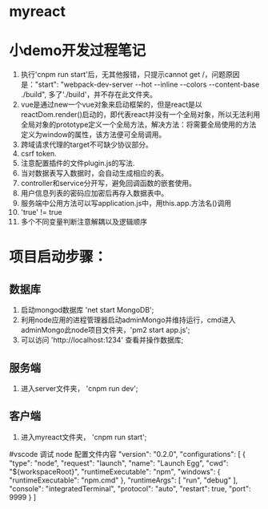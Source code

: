 # myreact
# 小demo开发过程笔记
1. 执行'cnpm run start'后，无其他报错，只提示cannot get /，问题原因是："start": "webpack-dev-server --hot --inline --colors --content-base ./build", 多了'./build'，并不存在此文件夹。
2. vue是通过new一个vue对象来启动框架的，但是react是以reactDom.render()启动的，即代表react并没有一个全局对象，所以无法利用全局对象的prototype定义一个全局方法，解决方法：将需要全局使用的方法定义为window的属性，该方法便可全局调用。
3. 跨域请求代理的target不可缺少协议部分。
4. csrf token.
5. 注意配置插件的文件plugin.js的写法.
6. 当对数据表写入数据时，会自动生成相应的表。
7. controller和service分开写，避免回调函数的嵌套使用。
8. 用户信息列表的密码应加密后再存入数据表中。
9. 服务端中公用方法可以写application.js中，用this.app.方法名()调用
10. 'true' != true
11. 多个不同变量判断注意解耦以及逻辑顺序


# 项目启动步骤：
## 数据库
1. 启动mongod数据库 'net start MongoDB';
2. 利用node应用的进程管理器启动adminMongo并维持运行，cmd进入adminMongo此node项目文件夹，'pm2 start app.js';
3. 可以访问 'http://localhost:1234' 查看并操作数据库;

## 服务端
1. 进入server文件夹， 'cnpm run dev';

## 客户端
1. 进入myreact文件夹， 'cnpm run start';

#vscode 调试 node 配置文件内容
"version": "0.2.0",
    "configurations": [
        {
            "type": "node",
            "request": "launch",
            "name": "Launch Egg",
            "cwd": "${workspaceRoot}",
            "runtimeExecutable": "npm",
            "windows": {
                "runtimeExecutable": "npm.cmd"
            },
            "runtimeArgs": [
                "run",
                "debug"
            ],
            "console": "integratedTerminal",
            "protocol": "auto",
            "restart": true,
            "port": 9999
        }
    ]
